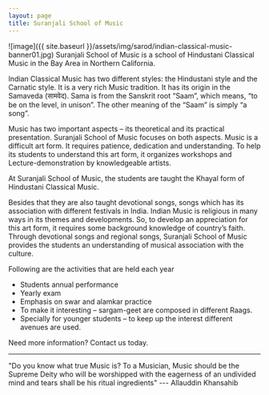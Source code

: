 ```yaml
---
layout: page
title: Suranjali School of Music
---
```


![image]({{ site.baseurl }}/assets/img/sarod/indian-classical-music-banner01.jpg)
Suranjali School of Music is a school of Hindustani Classical Music in the Bay Area in Northern California.

Indian Classical Music has two different styles: the Hindustani style and the Carnatic style. It is a very rich Music tradition. It has its origin in the Samaveda (सामवेद). Sama is from the Sanskrit root “Saam”, which means, “to be on the level, in unison”. The other meaning of the “Saam” is simply “a song”.

Music has two important aspects – its theoretical and its practical presentation. Suranjali School of Music focuses on both aspects. Music is a difficult art form. It requires patience, dedication and understanding. To help its students to understand this art form, it organizes workshops and Lecture-demonstration by knowledgeable artists.

At Suranjali School of Music, the students are taught the Khayal form of Hindustani Classical Music.

Besides that they are also taught devotional songs, songs which has its association with different festivals in India. Indian Music is religious in many ways in its themes and developments. So, to develop an appreciation for this art form, it requires some background knowledge of country’s faith. Through devotional songs and regional songs, Suranjali School of Music provides the students an understanding of musical association with the culture.

Following are the activities that are held each year
- Students annual performance
- Yearly exam
- Emphasis on swar and alamkar practice
- To make it interesting – sargam-geet are composed in different Raags.
- Specially for younger students – to keep up the interest different avenues are used.

Need more information? Contact us today.

---
"Do you know what true Music is? To a Musician, Music should be the Supreme Deity who will be worshipped with the eagerness of an undivided mind and tears shall be his ritual ingredients"
--- Allauddin Khansahib